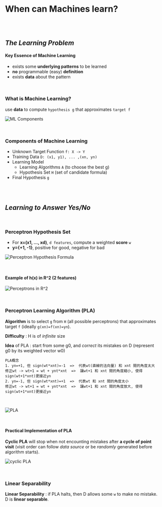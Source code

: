 # When can Machines learn?

<br />
<br />

## _The Learning Problem_

#### Key Essence of Machine Learning
* exists some **underlying patterns** to be learned
* **no** programmable (easy) **definition**
* exists **data** about the pattern

<br />

### What is Machine Learning?
use **data** to compute `hypothesis g` that approximates `target f`

![ML Components](https://github.com/linda2020130/Notes_ML-Foundations/blob/master/Pictures/components%20of%20ml.PNG)

<br />

### Components of Machine Learning
* Unknown Target Function
`f: X -> Y`
* Training Data
`D: (x1, y1), ... ,(xn, yn)`
* Learning Model
  * Learning Algorithms `A` (to choose the best g)
  * Hypothesis Set `H` (set of candidate formula)
* Final Hypothesis
`g `


<br />
<br />

## _Learning to Answer Yes/No_

<br />

### Perceptron Hypothesis Set
* For **x=(x1, ..., xd)**, `d features`, compute a weighted **score** `w`
* **y={+1, -1}**, positive for good, negative for bad

![Perceptron Hypothesis Formula](https://github.com/linda2020130/Notes_ML-Foundations/blob/master/Pictures/vector%20form%20of%20perceptron%20hypothesis.PNG)

<br />

#### Example of h(x) in R^2 (2 features)

![Perceptrons in R^2](https://github.com/linda2020130/Notes_ML-Foundations/blob/master/Pictures/perceptron%20in%20R%5E2.PNG)

<br />

### Perceptron Learning Algorithm (PLA)
**Algorithm** is to select `g` from `H` (all possible perceptrons) that approximates target `f` (ideally `g(xn)=f(xn)=yn`).

**Difficulty** : H is of *infinite* size

**Idea** of PLA : start from some g0, and *correct* its mistakes on D (represent g0 by its weighted vector w0)

```
PLA概念
1. yn=+1, 但 sign(wt*xnt)=-1  =>  代表wt(直線的法向量) 和 xnt 間的角度太大 
修正wt -> wt+1 = wt + ynt*xnt  =>  讓wt+1 和 xnt 間的角度縮小, 使得sign(wt+1*xnt)更接近yn
2. yn=-1, 但 sign(wt*xnt)=+1  =>  代表wt 和 xnt 間的角度太小
修正wt -> wt+1 = wt + ynt*xnt  =>  讓wt+1 和 xnt 間的角度放大, 使得sign(wt+1*xnt)更接近yn
```
<br />

![PLA](https://github.com/linda2020130/Notes_ML-Foundations/blob/master/Pictures/PLA.PNG)

<br />

#### Practical Implementation of PLA
**Cyclic PLA** will stop when not encounting mistakes after **a cycle of point visit** (visit order can follow *data source* or be *randomly* generated before algorithm starts).

![cyclic PLA](https://github.com/linda2020130/Notes_ML-Foundations/blob/master/Pictures/cyclic%20PLA.PNG)

<br />

### Linear Separability
**Linear Separability** : if PLA halts, then D allows some `w` to make no mistake. D is **linear separable**.





